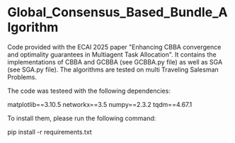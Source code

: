 # Global_Consensus_Based_Bundle_Algorithm
Code provided with the ECAI 2025 paper "Enhancing CBBA convergence and optimality guarantees in Multiagent Task Allocation". It contains the implementations of CBBA and GCBBA (see GCBBA.py file) as well as SGA (see SGA.py file). The algorithms are tested on multi Traveling Salesman Problems.

The code was testeed with the following dependencies:

matplotlib==3.10.5
networkx==3.5
numpy==2.3.2
tqdm==4.67.1

To install them, please run the following command:

pip install -r requirements.txt
